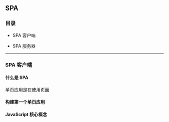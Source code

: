 ## SPA

### 目录

- SPA 客户端

- SPA 服务器

---

### SPA 客户端

#### 什么是 SPA

单页应用是在使用页面

#### 构建第一个单页应用

#### JavaScript 核心概念

